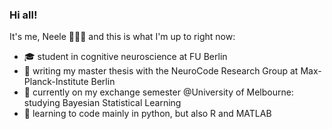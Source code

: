 ### Hi all! 
It's me, Neele 👩🏻‍💻 and this is what I'm up to right now:

- 🎓 student in cognitive neuroscience at FU Berlin
- 🧠 writing my master thesis with the NeuroCode Research Group at Max-Planck-Institute Berlin
- 📍 currently on my exchange semester @University of Melbourne: studying Bayesian Statistical Learning
- 🌱 learning to code mainly in python, but also R and MATLAB
